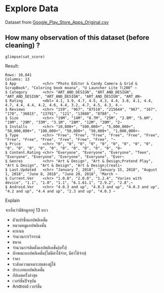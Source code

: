 # Explore Data
Dataset from [Google_Play_Store_Apps_Original.csv](https://raw.githubusercontent.com/sit-2021-int214/023-Google_Play_Store_Apps/main/term%20assignment/Midterm/Original%20Data/Google_Play_Store_Apps_Original.csv)

## How many observation of this dataset (before cleaning) ?

```
glimpse(sat_score)
```

Result:

```
Rows: 10,841
Columns: 13
$ App            <chr> "Photo Editor & Candy Camera & Grid & ScrapBook", "Coloring book moana", "U Launcher Lite โ\200“ ~
$ Category       <chr> "ART_AND_DESIGN", "ART_AND_DESIGN", "ART_AND_DESIGN", "ART_AND_DESIGN", "ART_AND_DESIGN", "ART_AN~
$ Rating         <dbl> 4.1, 3.9, 4.7, 4.5, 4.3, 4.4, 3.8, 4.1, 4.4, 4.7, 4.4, 4.4, 4.2, 4.6, 4.4, 3.2, 4.7, 4.5, 4.3, 4.~
$ Reviews        <chr> "159", "967", "87510", "215644", "967", "167", "178", "36815", "13791", "121", "13880", "8788", "~
$ Size           <chr> "19M", "14M", "8.7M", "25M", "2.8M", "5.6M", "19M", "29M", "33M", "3.1M", "28M", "12M", "20M", "2~
$ Installs       <chr> "10,000+", "500,000+", "5,000,000+", "50,000,000+", "100,000+", "50,000+", "50,000+", "1,000,000+~
$ Type           <chr> "Free", "Free", "Free", "Free", "Free", "Free", "Free", "Free", "Free", "Free", "Free", "Free", "~
$ Price          <chr> "0", "0", "0", "0", "0", "0", "0", "0", "0", "0", "0", "0", "0", "0", "0", "0", "0", "0", "0", "0~
$ Content.Rating <chr> "Everyone", "Everyone", "Everyone", "Teen", "Everyone", "Everyone", "Everyone", "Everyone", "Ever~
$ Genres         <chr> "Art & Design", "Art & Design;Pretend Play", "Art & Design", "Art & Design", "Art & Design;Creati~
$ Last.Updated   <chr> "January 7, 2018", "January 15, 2018", "August 1, 2018", "June 8, 2018", "June 20, 2018", "March ~
$ Current.Ver    <chr> "1.0.0", "2.0.0", "1.2.4", "Varies with device", "1.1", "1.0", "1.1", "6.1.61.1", "2.9.2", "2.8",~
$ Android.Ver    <chr> "4.0.3 and up", "4.0.3 and up", "4.0.3 and up", "4.2 and up", "4.4 and up", "2.3 and up", "4.0.3 ~
```

Explain

จะเห็นว่ามีข้อมูลอยู่ 13 แถว
- ตัวแปรชื่อแอปพลิเคชั่น
- หมวดหมูแอปพลิเคชั่น
- คะแนน
- จำนวนการวิจารณ์
- ขนาด
- จำนวนการติดตั้งแอปพลิเคชั่น(ครั้ง)
- ลักษณะแอปพลิเคชั่น(ไม่มีค่าใช้จ่าย, มีค่าใช้จ่าย)
- ราคา
- ระดับความเหมาะสมของผู้ใช้
- ประเภทแอปพลิเคชั่น
- อัปเดตครั้งล่าสุด
- เวอร์ชั่นปัจจุบัน
- Android เวอร์ชั่น
